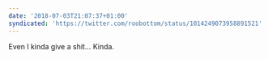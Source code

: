 ```yaml
---
date: '2018-07-03T21:07:37+01:00'
syndicated: 'https://twitter.com/roobottom/status/1014249073958891521'
---
```

Even I kinda give a shit… Kinda.

